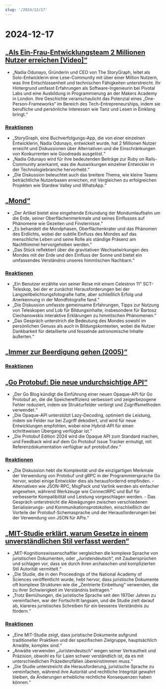 ```yaml
---
slug: '/2024/12/17'
---
```


# 2024-12-17

## [„Als Ein-Frau-Entwicklungsteam 2 Millionen Nutzer erreichen [Video]“](https://brightonruby.com/2024/getting-to-2-million-users-as-a-one-woman-dev-team/)

- „Nadia Odunayo, Gründerin und CEO von The StoryGraph, leitet als Solo-Entwicklerin eine Lese-Community mit über einer Million Nutzern, was ihre Entschlossenheit und technischen Fähigkeiten unterstreicht. Ihr Hintergrund umfasst Erfahrungen als Software-Ingenieurin bei Pivotal Labs und eine Ausbildung in Programmierung an der Makers Academy in London. Ihre Geschichte veranschaulicht das Potenzial eines „One-Person-Frameworks“ im Bereich des Tech-Entrepreneurships, indem sie berufliche und persönliche Interessen wie Tanz und Lesen in Einklang bringt.“

### [Reaktionen](https://news.ycombinator.com/item?id=42441333)

- „StoryGraph, eine Buchverfolgungs-App, die von einer einzelnen Entwicklerin, Nadia Odunayo, entwickelt wurde, hat 2 Millionen Nutzer erreicht und Diskussionen über Alternativen und die Einschränkungen von Konkurrenten wie Goodreads ausgelöst.“
- „Nadia Odunayo wird für ihre bedeutenden Beiträge zur Ruby on Rails-Community anerkannt, was die Auswirkungen einzelner Entwickler in der Technologiebranche hervorhebt.“
- „Die Diskussion beleuchtet auch das breitere Thema, wie kleine Teams beträchtliche Nutzerbasen erreichen, mit Vergleichen zu erfolgreichen Projekten wie Stardew Valley und WhatsApp.“

## [„Mond“](https://ciechanow.ski/moon/)

- „Der Artikel bietet eine eingehende Erkundung der Mondumlaufbahn um die Erde, seiner Oberflächenmerkmale und seines Einflusses auf Phänomene wie Gezeiten und Finsternisse.“
- „Es behandelt die Mondphasen, Oberflächenkrater und das Phänomen des Erdlichts, wobei der subtile Einfluss des Mondes auf das menschliche Leben und seine Rolle als ständige Präsenz am Nachthimmel hervorgehoben werden.“
- „Das Stück reflektiert über die gravitativen Wechselwirkungen des Mondes mit der Erde und den Einfluss der Sonne und bietet ein umfassendes Verständnis unseres himmlischen Nachbarn.“

### [Reaktionen](https://news.ycombinator.com/item?id=42443229)

- „Ein Benutzer erzählte von seiner Reise mit einem Celestron 11" SCT-Teleskop, bei der er zunächst Herausforderungen bei der Langzeitbelichtungsfotografie hatte, aber schließlich Erfolg und Anerkennung in der Mondfotografie fand.“
- „Die Diskussion umfasste gemeinsame Erfahrungen, Tipps zur Nutzung von Teleskopen und Lob für Bildungsinhalte, insbesondere für Bartosz Ciechanowskis interaktive Erklärungen zu himmlischen Phänomenen.“
- „Das Gespräch unterstrich die Bedeutung des Mondes sowohl im persönlichen Genuss als auch in Bildungskontexten, wobei die Nutzer Dankbarkeit für detaillierte und fesselnde astronomische Inhalte äußerten.“

## [„Immer zur Beerdigung gehen (2005)“](https://www.npr.org/2005/08/08/4785079/always-go-to-the-funeral)

### [Reaktionen](https://news.ycombinator.com/item?id=42435972)

## [„Go Protobuf: Die neue undurchsichtige API“](https://go.dev/blog/protobuf-opaque)

- „Der Go Blog kündigt die Einführung einer neuen Opaque-API für Go Protobuf an, die die Speichereffizienz verbessert und zeigerbezogene Fehler reduziert, indem sie Strukturfelder verbirgt und Zugriffsmethoden verwendet.“
- „Die Opaque-API unterstützt Lazy-Decoding, optimiert die Leistung, indem sie Felder nur bei Zugriff dekodiert, und wird für neue Entwicklungen empfohlen, wobei eine Hybrid-API für einen schrittweisen Übergang verfügbar ist.“
- „Die Protobuf Edition 2024 wird die Opaque API zum Standard machen, und Feedback wird auf dem Go Protobuf Issue Tracker ermutigt, mit Referenzdokumentation verfügbar auf protobuf.dev.“

### [Reaktionen](https://news.ycombinator.com/item?id=42434947)

- „Die Diskussion hebt die Komplexität und die einzigartigen Merkmale der Verwendung von Protobuf und gRPC in der Programmiersprache Go hervor, wobei einige Entwickler dies als herausfordernd empfinden. - Alternativen wie JSON-RPC, MsgPack und Varlink werden als einfacher angesehen, während Werkzeuge wie ConnectRPC und Buf für verbesserte Kompatibilität und Leistung vorgeschlagen werden. - Das Gespräch unterstreicht die Abwägungen zwischen verschiedenen Serialisierungs- und Kommunikationsprotokollen, einschließlich der Vorteile der Protobuf-Schemasprache und der Herausforderungen bei der Verwendung von JSON für APIs.“

## [„MIT-Studie erklärt, warum Gesetze in einem unverständlichen Stil verfasst werden“](https://news.mit.edu/2024/mit-study-explains-laws-incomprehensible-writing-style-0819)

- „MIT-Kognitionswissenschaftler vergleichen die komplexe Sprache von juristischen Dokumenten, oder „Juristendeutsch“, mit Zaubersprüchen und schlagen vor, dass sie durch ihren archaischen und komplizierten Stil Autorität vermittelt.“
- „Die Studie, die in den Proceedings of the National Academy of Sciences veröffentlicht wurde, hebt hervor, dass juristische Dokumente oft komplexe Strukturen wie die „Zentrierte Einbettung“ verwenden, die zu ihrer Schwierigkeit im Verständnis beitragen.“
- „Trotz Bemühungen, die juristische Sprache seit den 1970er Jahren zu vereinfachen, war der Fortschritt langsam, und die Studie zielt darauf ab, klareres juristisches Schreiben für ein besseres Verständnis zu fördern.“

### [Reaktionen](https://news.ycombinator.com/item?id=42438175)

- „Eine MIT-Studie zeigt, dass juristische Dokumente aufgrund traditioneller Praktiken und der spezifischen Zielgruppe, hauptsächlich Anwälte, komplex sind.“
- „Anwälte verwenden „Juristendeutsch“ wegen seiner Vertrautheit und Präzision, obwohl es für Laien schwer verständlich ist, da es mit unterschiedlichen Präzedenzfällen übereinstimmen muss.“
- „Die Studie unterstreicht die Herausforderung, juristische Sprache zu vereinfachen, während ihre Autorität und rechtliche Integrität gewahrt bleiben, da Änderungen erhebliche rechtliche Konsequenzen haben können.“

<head>
  <meta property="og:title" content="„Als Ein-Frau-Entwicklungsteam 2 Millionen Nutzer erreichen [Video]“" />
  <meta property="og:type" content="website" />
  <meta property="og:image" content="https://og.cho.sh/api/og/?title=%E2%80%9EAls%20Ein-Frau-Entwicklungsteam%202%20Millionen%20Nutzer%20erreichen%20%5BVideo%5D%E2%80%9C&subheading=Dienstag%2C%2017.%20Dezember%202024%3A%20Hacker%20News%20Zusammenfassung" />
</head>
